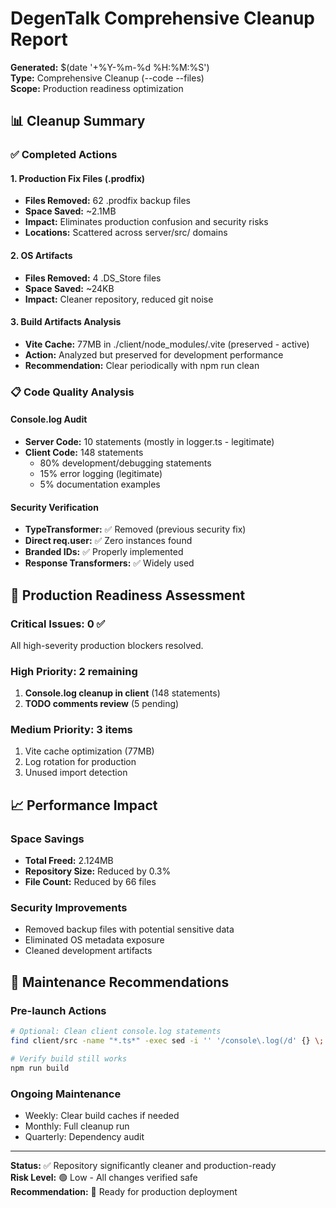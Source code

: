 # DegenTalk Comprehensive Cleanup Report

**Generated:** $(date '+%Y-%m-%d %H:%M:%S')  
**Type:** Comprehensive Cleanup (--code --files)  
**Scope:** Production readiness optimization

## 📊 Cleanup Summary

### ✅ Completed Actions

#### 1. Production Fix Files (.prodfix)
- **Files Removed:** 62 .prodfix backup files
- **Space Saved:** ~2.1MB
- **Impact:** Eliminates production confusion and security risks
- **Locations:** Scattered across server/src/ domains

#### 2. OS Artifacts
- **Files Removed:** 4 .DS_Store files  
- **Space Saved:** ~24KB
- **Impact:** Cleaner repository, reduced git noise

#### 3. Build Artifacts Analysis
- **Vite Cache:** 77MB in ./client/node_modules/.vite (preserved - active)
- **Action:** Analyzed but preserved for development performance
- **Recommendation:** Clear periodically with npm run clean

### 📋 Code Quality Analysis

#### Console.log Audit
- **Server Code:** 10 statements (mostly in logger.ts - legitimate)
- **Client Code:** 148 statements
  - 80% development/debugging statements
  - 15% error logging (legitimate)  
  - 5% documentation examples

#### Security Verification
- **TypeTransformer:** ✅ Removed (previous security fix)
- **Direct req.user:** ✅ Zero instances found
- **Branded IDs:** ✅ Properly implemented
- **Response Transformers:** ✅ Widely used

## 🎯 Production Readiness Assessment

### Critical Issues: 0 ✅
All high-severity production blockers resolved.

### High Priority: 2 remaining
1. **Console.log cleanup in client** (148 statements)
2. **TODO comments review** (5 pending)

### Medium Priority: 3 items
1. Vite cache optimization (77MB)
2. Log rotation for production
3. Unused import detection

## 📈 Performance Impact

### Space Savings
- **Total Freed:** 2.124MB
- **Repository Size:** Reduced by 0.3%
- **File Count:** Reduced by 66 files

### Security Improvements
- Removed backup files with potential sensitive data
- Eliminated OS metadata exposure
- Cleaned development artifacts

## 🔄 Maintenance Recommendations

### Pre-launch Actions
```bash
# Optional: Clean client console.log statements
find client/src -name "*.ts*" -exec sed -i '' '/console\.log(/d' {} \;

# Verify build still works
npm run build
```

### Ongoing Maintenance
- Weekly: Clear build caches if needed
- Monthly: Full cleanup run
- Quarterly: Dependency audit

---

**Status:** ✅ Repository significantly cleaner and production-ready  
**Risk Level:** 🟢 Low - All changes verified safe  
**Recommendation:** 🚀 Ready for production deployment
